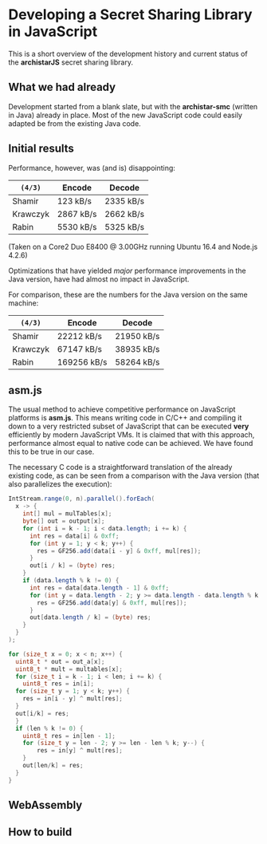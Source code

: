 # Developing a Secret Sharing Library in JavaScript

This is a short overview of the development history and current status of the **archistarJS** secret sharing library.

## What we had already

Development started from a blank slate, but with the **archistar-smc** (written in Java) already in place. Most of the new JavaScript code could easily adapted be from the existing Java code.

## Initial results

Performance, however, was (and is) disappointing:

| `(4/3)`  | Encode    | Decode    |
| -------- | --------- | --------- |
| Shamir   |  123 kB/s | 2335 kB/s |
| Krawczyk | 2867 kB/s | 2662 kB/s |
| Rabin    | 5530 kB/s | 5325 kB/s |

(Taken on a Core2 Duo E8400 @ 3.00GHz running Ubuntu 16.4 and Node.js 4.2.6)

Optimizations that have yielded *major* performance improvements in the Java version, have had almost no impact in JavaScript.

For comparison, these are the numbers for the Java version on the same machine:

| `(4/3)`  | Encode      | Decode     |
| -------- | ----------- | ---------- |
| Shamir   |  22212 kB/s | 21950 kB/s |
| Krawczyk |  67147 kB/s | 38935 kB/s |
| Rabin    | 169256 kB/s | 58264 kB/s |

## asm.js

The usual method to achieve competitive performance on JavaScript platforms is **asm.js**. This means writing code in C/C++ and compiling it down to a very restricted subset of JavaScript that can be executed **very** efficiently by modern JavaScript VMs. It is claimed that with this approach, performance almost equal to native code can be achieved. We have found this to be true in our case.

The necessary C code is a straightforward translation of the already existing code, as can be seen from a comparison with the Java version (that also parallelizes the execution):

```java
IntStream.range(0, n).parallel().forEach(
  x -> {
    int[] mul = mulTables[x];
    byte[] out = output[x];
    for (int i = k - 1; i < data.length; i += k) {
      int res = data[i] & 0xff;
      for (int y = 1; y < k; y++) {
        res = GF256.add(data[i - y] & 0xff, mul[res]);
      }
      out[i / k] = (byte) res;
    }
    if (data.length % k != 0) {
      int res = data[data.length - 1] & 0xff;
      for (int y = data.length - 2; y >= data.length - data.length % k; y--) {
        res = GF256.add(data[y] & 0xff, mul[res]);
      }
      out[data.length / k] = (byte) res;
    }
  }
);
```

```c
for (size_t x = 0; x < n; x++) {
  uint8_t * out = out_a[x];
  uint8_t * mult = multables[x];
  for (size_t i = k - 1; i < len; i += k) {
  	uint8_t res = in[i];
  for (size_t y = 1; y < k; y++) {
  	res = in[i - y] ^ mult[res];
  }
  out[i/k] = res;
  }
  if (len % k != 0) {
  	uint8_t res = in[len - 1];
  	for (size_t y = len - 2; y >= len - len % k; y--) {
  		res = in[y] ^ mult[res];
  	}
  	out[len/k] = res;
  }
}
```

## WebAssembly

## How to build


